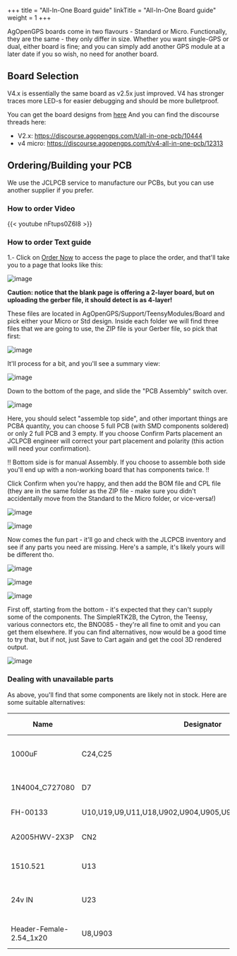 +++
title = "All-In-One Board guide"
linkTitle = "All-In-One Board guide"
weight = 1
+++

AgOpenGPS boards come in two flavours - Standard or Micro. Functionally, they
are the same - they only differ in size. Whether you want single-GPS or dual,
either board is fine; and you can simply add another GPS module at a later date
if you so wish, no need for another board.

## Board Selection

V4.x is essentially the same board as v2.5x just improved. V4 has stronger
traces more LED-s for easier debugging and should be more bulletproof.

You can get the board designs from
[here](https://github.com/AgOpenGPS-Official/Boards/tree/main/TeensyModules) And
you can find the discourse threads here:

- V2.x: https://discourse.agopengps.com/t/all-in-one-pcb/10444
- v4 micro: https://discourse.agopengps.com/t/v4-all-in-one-pcb/12313

## Ordering/Building your PCB

We use the JCLPCB service to manufacture our PCBs, but you can use another
supplier if you prefer.

### How to order Video

{{< youtube nFtups0Z6I8 >}}

### How to order Text guide

1.- Click on [Order Now](https://cart.jlcpcb.com/quote) to access the page to
place the order, and that'll take you to a page that looks like this:

![image](img/jlcpcb-order.png)

**Caution: notice that the blank page is offering a 2-layer board, but on
uploading the gerber file, it should detect is as 4-layer!**

These files are located in AgOpenGPS/Support/TeensyModules/Board and pick either
your Micro or Std design. Inside each folder we will find three files that we
are going to use, the ZIP file is your Gerber file, so pick that first:

![image](img/upload-gerber.png)

It'll process for a bit, and you'll see a summary view:

![image](img/jlcpcb-summary.png)

Down to the bottom of the page, and slide the "PCB Assembly" switch over.

![image](img/jlcpcb-assembly.png)

Here, you should select "assemble top side", and other important things are PCBA
quantity, you can choose 5 full PCB (with SMD components soldered) or only 2
full PCB and 3 empty. If you choose Confirm Parts placement an JCLPCB engineer
will correct your part placement and polarity (this action will need your
confirmation).

!! Bottom side is for manual Assembly. If you choose to assemble both side
you'll end up with a non-working board that has components twice. !!

Click Confirm when you're happy, and then add the BOM file and CPL file (they
are in the same folder as the ZIP file - make sure you didn't accidentally move
from the Standard to the Micro folder, or vice-versa!)

![image](img/jlcpcb-upload-bom.png)

![image](img/upload-bom.png)

Now comes the fun part - it'll go and check with the JLCPCB inventory and see if
any parts you need are missing. Here's a sample, it's likely yours will be
different tho.

![image](img/jlcpcb-parts-1.png)

![image](img/jlcpcb-parts-2.png)

![image](img/jlcpcb-parts-3.png)

First off, starting from the bottom - it's expected that they can't supply some
of the components. The SimpleRTK2B, the Cytron, the Teensy, various connectors
etc, the BNO085 - they're all fine to omit and you can get them elsewhere. If
you can find alternatives, now would be a good time to try that, but if not,
just Save to Cart again and get the cool 3D rendered output.

![image](img/jlcpcb-3d-render.png)

### Dealing with unavailable parts

As above, you'll find that some components are likely not in stock. Here are
some suitable alternatives:

| Name                    | Designator                                                 | Footprint                       | Quantity | Supplier | Supplier Part | Alternatives      |
| ----------------------- | ---------------------------------------------------------- | ------------------------------- | -------- | -------- | ------------- | ----------------- |
| 1000uF                  | C24,C25                                                    | CAP-SMD_BD12.5-L13.0-W13.0-FD   | 2        | LCSC     | C401847       | C2904877          |
| 1N4004_C727080          | D7                                                         | SMA_L4.4-W2.8-LS5.4-RD          | 1        | LCSC     | C727080       | C433394           |
| FH-00133                | U10,U19,U9,U11,U18,U902,U904,U905,U906,U907,U908,U909,U910 | HDR-TH_4P-P2.54-V-F             | 13       | LCSC     | C2685089      | C2935975,C2897367 |
| A2005HWV-2X3P           | CN2                                                        | HDR-TH_6P-P2.00-V-F-R2-C3-S2.00 | 1        | LCSC     | C225302       | C2935888,C2906071 |
| 1510.521                | U13                                                        | SINK-TH_L15.0-W10.5-H21.0       | 1        | LCSC     | C4649         | C116600           |
| 24v IN                  | U23                                                        | CONN-TH_2P-P5.08_JL500-50802G01 | 1        | LCSC     | C387820       | C709041           |
| Header-Female-2.54_1x20 | U8,U903                                                    | HDR-TH_20P-P2.54-V-F            | 2        | LCSC     | C50984        | C2905423          |
